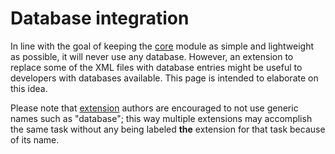 # Database integration #

In line with the goal of keeping the [core](core.md) module as simple and lightweight as possible, it will never use any database.  However, an extension to replace some of the XML files with database entries might be useful to developers with databases available.  This page is intended to elaborate on this idea.

Please note that [extension](Extensions.md) authors are encouraged to not use generic names such as "database"; this way multiple extensions may accomplish the same task without any being labeled **the** extension for that task because of its name.